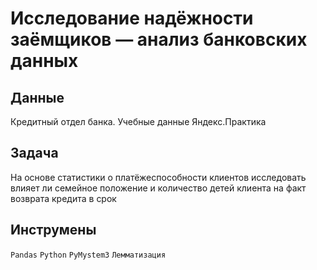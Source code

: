 # Исследование надёжности заёмщиков — анализ банковских данных

## Данные
Кредитный отдел банка. Учебные данные Яндекс.Практика

## Задача
На основе статистики о платёжеспособности клиентов исследовать влияет ли семейное положение и количество детей клиента на факт возврата кредита в срок 

## Инструмены
`Pandas` `Python` `PyMystem3` `Лемматизация`
